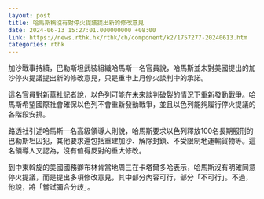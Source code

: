 ```yaml
---
layout: post
title: 哈馬斯稱沒有對停火提議提出新的修改意見
date: 2024-06-13 15:27:01.000000000 +08:00
link: https://news.rthk.hk/rthk/ch/component/k2/1757277-20240613.htm
categories: rthk
---
```


加沙戰事持續，巴勒斯坦武裝組織哈馬斯一名官員說，哈馬斯並未對美國提出的加沙停火提議提出新的修改意見，只是重申上月停火談判中的承諾。

這名官員對新華社記者說，以色列可能在未來談判破裂的情況下重新發動戰爭。哈馬斯希望國際社會確保以色列不會重新發動戰爭，並且以色列能夠履行停火提議的各階段安排。

路透社引述哈馬斯一名高級領導人則說，哈馬斯要求以色列釋放100名長期服刑的巴勒斯坦囚犯，其他要求還包括重建加沙、解除封鎖、不受限制地運輸貨物等。這名領導人又認為，沒有值得反對的重大修改。

到中東斡旋的美國國務卿布林肯當地周三在卡塔爾多哈表示，哈馬斯沒有明確同意停火提議，而是提出多項修改意見，其中部分內容可行，部分「不可行」。不過，他說，將「嘗試彌合分歧」。
